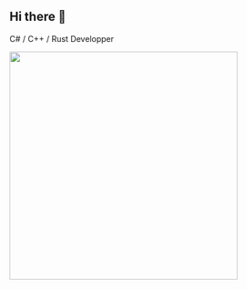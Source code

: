 ## Hi there 👋
 C# / C++ / Rust Developper 
  
<!--
**triuyen/triuyen** is a ✨ _special_ ✨ repository because its `README.md` (this file) appears on your GitHub profile.

Here are some ideas to get you started:


- 🤔 I’m looking for help with ...
- 💬 Ask me about ...
- 📫 How to reach me: triuyentang@gmail.com
- 😄 Pronouns: ...
- ⚡ Fun fact: ...
-->

<img src="https://leetcard.jacoblin.cool/triuyen?theme=dark&font=IBM%20Plex%20Sans%20Hebrew&ext=heatmap" width="400">

<!--![Leetcode Stats](https://leetcard.jacoblin.cool/triuyen?theme=dark&font=IBM%20Plex%20Sans%20Hebrew&ext=heatmap)-->

